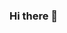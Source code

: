 ### Hi there 👋

<!--
**anonymous181918/anonymous181918** is a ✨ _special_ ✨ repository because its `README.md` (this file) appears on your GitHub profile.

Here are some ideas to get you started:

- 🔭 I’m currently working on ...
- 🌱 I’m currently learning ...
- 👯 I’m looking to collaborate on ...
- 🤔 I’m looking for help with ...
- 💬 Ask me about leak public IP from victime caller
- 📫 How to reach me: ...
- 😄 Pronouns: ...
- ⚡ Fun fact: ...
-->
